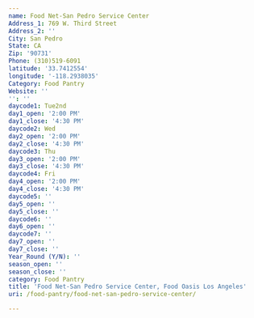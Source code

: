 ```yaml
---
name: Food Net-San Pedro Service Center
Address_1: 769 W. Third Street
Address_2: ''
City: San Pedro
State: CA
Zip: '90731'
Phone: (310)519-6091
latitude: '33.7412554'
longitude: '-118.2938035'
Category: Food Pantry
Website: ''
'': ''
daycode1: Tue2nd
day1_open: '2:00 PM'
day1_close: '4:30 PM'
daycode2: Wed
day2_open: '2:00 PM'
day2_close: '4:30 PM'
daycode3: Thu
day3_open: '2:00 PM'
day3_close: '4:30 PM'
daycode4: Fri
day4_open: '2:00 PM'
day4_close: '4:30 PM'
daycode5: ''
day5_open: ''
day5_close: ''
daycode6: ''
day6_open: ''
daycode7: ''
day7_open: ''
day7_close: ''
Year_Round (Y/N): ''
season_open: ''
season_close: ''
category: Food Pantry
title: 'Food Net-San Pedro Service Center, Food Oasis Los Angeles'
uri: /food-pantry/food-net-san-pedro-service-center/

---
```

